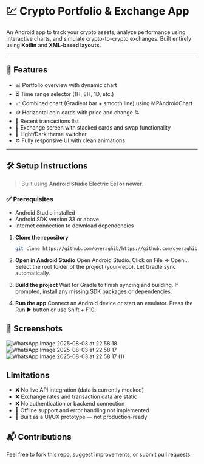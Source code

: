 # 💹 Crypto Portfolio & Exchange App

An Android app to track your crypto assets, analyze performance using interactive charts, and simulate crypto-to-crypto exchanges. Built entirely using **Kotlin** and **XML-based layouts.**

---

## 🚀 Features

- 📊 Portfolio overview with dynamic chart
- ⏳ Time range selector (1H, 8H, 1D, etc.)
- 📈 Combined chart (Gradient bar + smooth line) using MPAndroidChart
- 🪙 Horizontal coin cards with price and change %
- 📄 Recent transactions list
- 🔄 Exchange screen with stacked cards and swap functionality
- 🌙 Light/Dark theme switcher
- ⚙️ Fully responsive UI with clean animations

---

## 🛠️ Setup Instructions

> Built using **Android Studio Electric Eel or newer**.

### ✅ Prerequisites
- Android Studio installed
- Android SDK version 33 or above
- Internet connection to download dependencies

1. **Clone the repository**
   ```bash
   git clone https://github.com/oyeraghib/https://github.com/oyeraghib/CryptoExchangeApp.git

2. **Open in Android Studio**
Open Android Studio.
Click on File → Open...
Select the root folder of the project (your-repo).
Let Gradle sync automatically.

3. **Build the project**
Wait for Gradle to finish syncing and building.
If prompted, install any missing SDK packages or dependencies.

4. **Run the app**
Connect an Android device or start an emulator.
Press the Run ▶️ button or use Shift + F10.



## 📸 Screenshots
![WhatsApp Image 2025-08-03 at 22 58 18](https://github.com/user-attachments/assets/00ed7ba9-b20c-4041-bd91-c0539a23eeda)
![WhatsApp Image 2025-08-03 at 22 58 17](https://github.com/user-attachments/assets/7b0cc712-d151-4b0d-bb38-d610cdbbc4f1)
![WhatsApp Image 2025-08-03 at 22 58 17 (1)](https://github.com/user-attachments/assets/cb6ad9f8-3e79-47d8-80e6-745c2e4c4cbf)


## Limitations
- ❌ No live API integration (data is currently mocked)
- ❌ Exchange rates and transaction data are static
- ❌ No authentication or backend connection
- 📶 Offline support and error handling not implemented
- 🧪 Built as a UI/UX prototype — not production-ready


## 📬 Contributions
Feel free to fork this repo, suggest improvements, or submit pull requests.
